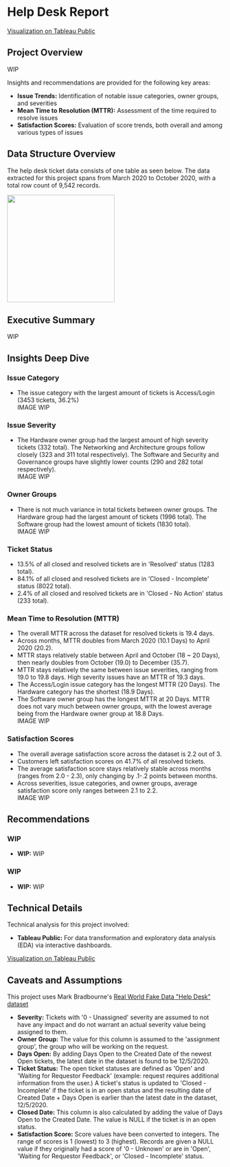 # Help Desk Report
[Visualization on Tableau Public](https://public.tableau.com/app/profile/justinluzong/viz/HelpDeskReport_17477109774400/HelpDeskReport)

## Project Overview
WIP

Insights and recommendations are provided for the following key areas:
- **Issue Trends:** Identification of notable issue categories, owner groups, and severities
- **Mean Time to Resolution (MTTR):** Assessment of the time required to resolve issues
- **Satisfaction Scores:** Evaluation of score trends, both overall and among various types of issues


## Data Structure Overview
The help desk ticket data consists of one table as seen below. The data extracted for this project spans from March 2020 to October 2020, with a total row count of 9,542 records.  

<img src=https://github.com/user-attachments/assets/a2ff6396-1d24-483f-b548-accd869b48dd width="250">


## Executive Summary
WIP


## Insights Deep Dive
### Issue Category
- The issue category with the largest amount of tickets is Access/Login (3453 tickets, 36.2%)  
IMAGE WIP

### Issue Severity
- The Hardware owner group had the largest amount of high severity tickets (332 total). The Networking and Architecture groups follow closely (323 and 311 total respectively). The Software and Security and Governance groups have slightly lower counts (290 and 282 total respectively).  
IMAGE WIP

### Owner Groups
- There is not much variance in total tickets between owner groups. The Hardware group had the largest amount of tickets (1996 total). The Software group had the lowest amount of tickets (1830 total).  
IMAGE WIP

### Ticket Status
- 13.5%  of all closed and resolved tickets are in 'Resolved' status (1283 total).
- 84.1% of all closed and resolved tickets are in 'Closed - Incomplete' status (8022 total).
- 2.4% of all closed and resolved tickets are in 'Closed - No Action' status (233 total).

### Mean Time to Resolution (MTTR)
- The overall MTTR across the dataset for resolved tickets is 19.4 days.
- Across months, MTTR doubles from March 2020 (10.1 Days) to April 2020 (20.2).
- MTTR stays relatively stable between April and October (18 ~ 20 Days), then nearly doubles from October (19.0) to December (35.7).
- MTTR stays relatively the same between issue severities, ranging from 19.0 to 19.8 days. High severity issues have an MTTR of 19.3 days.
- The Access/Login issue category has the longest MTTR (20 Days). The Hardware category has the shortest (18.9 Days).
- The Software owner group has the longest MTTR at 20 Days. MTTR does not vary much between owner groups, with the lowest average being from the Hardware owner group at 18.8 Days.   
IMAGE WIP

### Satisfaction Scores 
- The overall average satisfaction score across the dataset is 2.2 out of 3.
- Customers left satisfaction scores on 41.7% of all resolved tickets.
- The average satisfaction score stays relatively stable across months (ranges from 2.0 - 2.3), only changing by .1-.2 points between months.
- Across severities, issue categories, and owner groups, average satisfaction score only ranges between 2.1 to 2.2.  
IMAGE WIP


## Recommendations
### WIP
- **WIP:** WIP

### WIP
- **WIP:** WIP


## Technical Details
Technical analysis for this project involved:
- **Tableau Public:** For data transformation and exploratory data analysis (EDA) via interactive dashboards.

[Visualization on Tableau Public](https://public.tableau.com/app/profile/justinluzong/viz/HelpDeskReport_17477109774400/HelpDeskReport)


## Caveats and Assumptions
This project uses Mark Bradbourne's [Real World Fake Data "Help Desk" dataset](https://data.world/markbradbourne/rwfd-real-world-fake-data/workspace/file?filename=Help+Desk.csv)
- **Severity:** Tickets with '0 - Unassigned' severity are assumed to not have any impact and do not warrant an actual severity value being assigned to them.
- **Owner Group:** The value for this column is assumed to the 'assignment group', the group who will be working on the request.
- **Days Open:** By adding Days Open to the Created Date of the newest Open tickets, the latest date in the dataset is found to be 12/5/2020.
- **Ticket Status:** The open ticket statuses are defined as 'Open' and 'Waiting for Requestor Feedback' (example: request requires additional information from the user.) A ticket's status is updated to 'Closed - Incomplete' if the ticket is in an open status and the resulting date of Created Date + Days Open is earlier than the latest date in the dataset, 12/5/2020.
- **Closed Date:** This column is also calculated by adding the value of Days Open to the Created Date. The value is NULL if the ticket is in an open status.
- **Satisfaction Score:** Score values have been converted to integers. The range of scores is 1 (lowest) to 3 (highest). Records are given a NULL value if they originally had a score of '0 - Unknown' or are in 'Open', 'Waiting for Requestor Feedback', or 'Closed - Incomplete' status.
